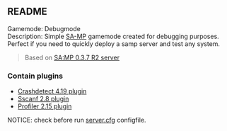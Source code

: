 ## README
Gamemode: Debugmode  
Description: Simple [SA-MP](https://www.sa-mp.com/) gamemode created for debugging purposes.  
Perfect if you need to quickly deploy a samp server and test any system.  
> Based on [SA:MP 0.3.7 R2 server](https://www.sa-mp.com/download.php)  

### Contain plugins
* [Crashdetect 4.19 plugin](https://github.com/Zeex/samp-plugin-crashdetect/releases)
* [Sscanf 2.8 plugin](https://github.com/Y-Less/sscanf/releases)
* [Profiler 2.15 plugin](https://github.com/Zeex/samp-plugin-profiler)

NOTICE: check before run [server.cfg](https://open.mp/docs/server/server.cfg) configfile.  